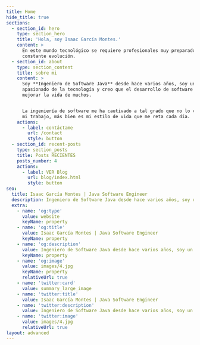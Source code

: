 ```yaml
---
title: Home
hide_title: true
sections:
  - section_id: hero
    type: section_hero
    title: 'Hola, soy Isaac García Montes.'
    content: >
      En este mundo tecnológico se requiere profesionales muy preparados y en
      constante evolución.
  - section_id: about
    type: section_content
    title: sobre mi
    content: >
      Soy **Ingeniero de Software Java** desde hace varios años, soy un
      apasionado de la tecnología y creo que el desarrollo de software puede
      mejorar la vida de muchos.


      La ingeniería de software me ha cautivado a tal grado que no lo veo como
      mi trabajo, más bien es mi estilo de vida que me reta cada día.
    actions:
      - label: contáctame
        url: /contact
        style: button
  - section_id: recent-posts
    type: section_posts
    title: Posts RECIENTES
    posts_number: 4
    actions:
      - label: VER Blog
        url: blog/index.html
        style: button
seo:
  title: Isaac García Montes | Java Software Engineer
  description: Ingeniero de Software Java desde hace varios años, soy un apasionado de la tecnología y creo que el desarrollo de software puede mejorar la vida de muchas personas.
  extra:
    - name: 'og:type'
      value: website
      keyName: property
    - name: 'og:title'
      value: Isaac García Montes | Java Software Engineer
      keyName: property
    - name: 'og:description'
      value: Ingeniero de Software Java desde hace varios años, soy un apasionado de la tecnología y creo que el desarrollo de software puede mejorar la vida de muchas personas.
      keyName: property
    - name: 'og:image'
      value: images/4.jpg
      keyName: property
      relativeUrl: true
    - name: 'twitter:card'
      value: summary_large_image
    - name: 'twitter:title'
      value: Isaac García Montes | Java Software Engineer
    - name: 'twitter:description'
      value: Ingeniero de Software Java desde hace varios años, soy un apasionado de la tecnología y creo que el desarrollo de software puede mejorar la vida de muchas personas.
    - name: 'twitter:image'
      value: images/4.jpg
      relativeUrl: true
layout: advanced
---
```

